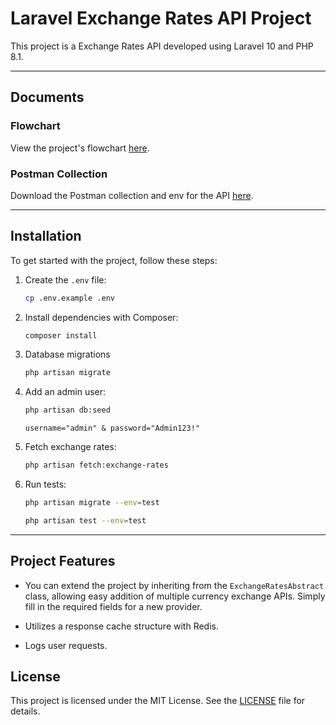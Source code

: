 # Laravel Exchange Rates API Project

This project is a Exchange Rates API developed using Laravel 10 and PHP 8.1.

----
## Documents

### Flowchart

View the project's flowchart [here](resources/document/).

### Postman Collection

Download the Postman collection and env for the API [here](resources/document/postman).

---

## Installation

To get started with the project, follow these steps:

1. Create the `.env` file:
    ```bash
    cp .env.example .env
    ```

2. Install dependencies with Composer:
    ```bash
    composer install
    ```

3. Database migrations
    ```bash
    php artisan migrate
    ```

4. Add an admin user:
    ```bash
    php artisan db:seed
    ```
   `username="admin" & password="Admin123!"`


5. Fetch exchange rates:
    ```bash
    php artisan fetch:exchange-rates
    ```

6. Run tests:
    ```bash
    php artisan migrate --env=test
    ```
    ```bash
    php artisan test --env=test
    ```

---

## Project Features

- You can extend the project by inheriting from the `ExchangeRatesAbstract` class, allowing easy addition of multiple currency exchange APIs. Simply fill in the required fields for a new provider.

- Utilizes a response cache structure with Redis.

- Logs user requests.

## License

This project is licensed under the MIT License. See the [LICENSE](LICENSE) file for details.
